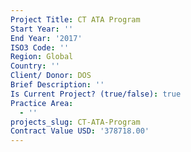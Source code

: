 ```yaml
---
Project Title: CT ATA Program
Start Year: ''
End Year: '2017'
ISO3 Code: ''
Region: Global
Country: ''
Client/ Donor: DOS
Brief Description: ''
Is Current Project? (true/false): true
Practice Area:
  - ''
projects_slug: CT-ATA-Program
Contract Value USD: '378718.00'
---
```

